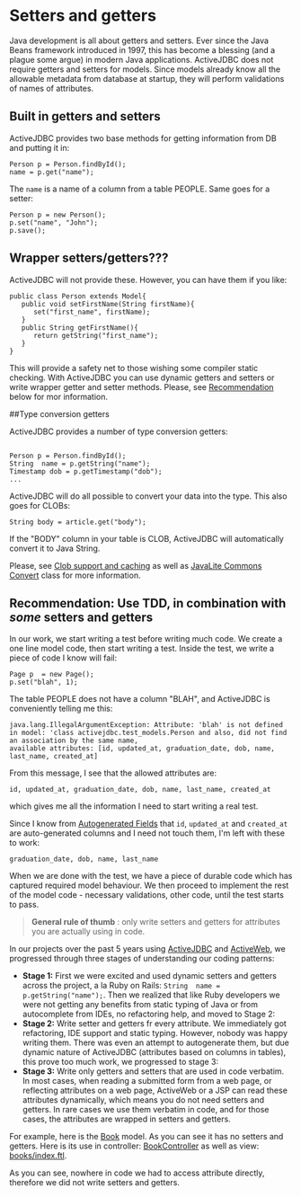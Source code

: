 # Setters and getters



Java development is all about getters and setters. Ever since the Java Beans framework introduced in 1997, this has become a blessing (and a plague some argue) in modern Java applications. ActiveJDBC does not require getters and setters for models. Since models already know all the allowable metadata from database at startup, they will perform validations of names of attributes.

## Built in getters and setters

ActiveJDBC provides two base methods for getting information from DB and putting it in:

~~~~ {.java}
Person p = Person.findById();
name = p.get("name");
~~~~

The `name` is a name of a column from a table PEOPLE. Same goes for a setter:

~~~~ {.java}
Person p = new Person();
p.set("name", "John");
p.save();
~~~~

## Wrapper setters/getters???

ActiveJDBC will not provide these. However, you can have them if you like:

~~~~ {.java}
public class Person extends Model{
   public void setFirstName(String firstName){
      set("first_name", firstName);
   }
   public String getFirstName(){
      return getString("first_name");
   }
}
~~~~

This will provide a safety net to those wishing some compiler static checking.
With ActiveJDBC you can use dynamic getters and setters or write wrapper getter and setter methods.
Please, see [Recommendation](#recommendation-use-tdd-in-combination-with-some-setters-and-getters) below for mor information.

##Type conversion getters

ActiveJDBC provides a number of type conversion getters:

~~~~ {.java}

Person p = Person.findById();
String  name = p.getString("name");
Timestamp dob = p.getTimestamp("dob");
...
~~~~

ActiveJDBC will do all possible to convert your data into the type. This also goes for CLOBs:

~~~~ {.java}
String body = article.get("body");
~~~~

If the "BODY" column in your table is CLOB, ActiveJDBC will automatically convert it to Java String.

Please, see [Clob support and caching](clob_support_and_caching)
as well as [JavaLite Commons Convert](http://javalite.github.io/activejdbc/org/javalite/common/Convert.html) class for more information.

## Recommendation: Use TDD, in combination with *some* setters and getters


In our work, we start writing a test before writing much code. We create a one line model code, then start writing a test.
Inside the test, we write a piece of code I know will fail:

~~~~ {.java}
Page p  = new Page();
p.set("blah", 1);
~~~~

The table PEOPLE does not have a column "BLAH", and ActiveJDBC is conveniently telling me this:

~~~~ {.prettyprint}
java.lang.IllegalArgumentException: Attribute: 'blah' is not defined in model: 'class activejdbc.test_models.Person and also, did not find an association by the same name, 
available attributes: [id, updated_at, graduation_date, dob, name, last_name, created_at]
~~~~

From this message, I see that the allowed attributes are:

~~~~ {.prettyprint}
id, updated_at, graduation_date, dob, name, last_name, created_at
~~~~

which gives me all the information I need to start writing a real test.

Since I know from [Autogenerated Fields](autogenerated_fields) that `id`, `updated_at` and `created_at` are
auto-generated columns and I need not touch them, I'm left with these to work:

~~~~ {.prettyprint}
graduation_date, dob, name, last_name
~~~~

When we are done with the test, we have a piece of durable code which has captured required model behaviour.
We then proceed to implement the rest of the model code - necessary validations, other code, until the test starts to pass.


> **General rule of thumb** : only write setters and getters for attributes you are actually using in code.

In our projects over the past 5 years using [ActiveJDBC](activejdbc) and [ActiveWeb](activeweb), we progressed through
three stages of understanding our coding patterns:

* **Stage 1:** First we were excited and used dynamic setters and getters across the project, a la Ruby on Rails: `String  name = p.getString("name");`.
  Then we realized that like Ruby developers we were not getting any benefits from static typing of Java or from autocomplete from IDEs,
  no refactoring help, and moved to Stage 2:
* **Stage 2:** Write setter and getters fr every attribute. We immediately got refactoring, IDE support and static typing.
However, nobody was happy writing them. There was even an attempt to autogenerate them, but due dynamic nature of ActiveJDBC
(attributes based on columns in tables), this prove too much work, we progressed to stage 3:
* **Stage 3:** Write only getters and setters that are used in code verbatim. In most cases, when reading a submitted form
from a web page, or reflecting attributes on a web page, ActiveWeb or a JSP can read these attributes dynamically, which means you
do not need setters and getters. In rare cases we use them verbatim in code, and for those cases, the attributes are wrapped
in setters and getters.

For example, here is the [Book](https://github.com/javalite/activeweb-simple/blob/master/src/main/java/app/models/Book.java) model.
As you can see it has no setters and getters. Here is its use in controller: [BookController](https://github.com/javalite/activeweb-simple/blob/master/src/main/java/app/controllers/BooksController.java)
as well as view: [books/index.ftl](https://github.com/javalite/activeweb-simple/blob/master/src/main/webapp/WEB-INF/views/books/index.ftl).

As you can see, nowhere in code we had to access attribute directly, therefore we did not write setters and getters.


